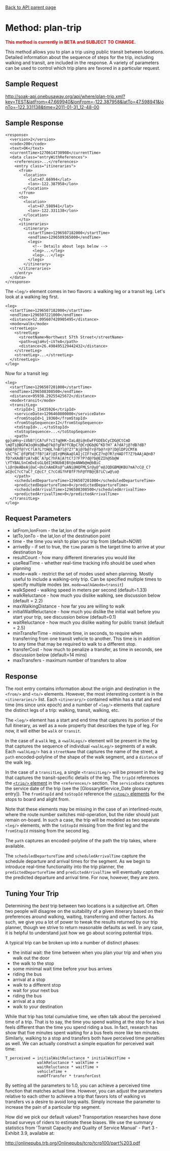 [Back to API parent page](../index.html)

# Method: plan-trip

<font color="red"><b>This method is currently in BETA and SUBJECT TO CHANGE.</b></font>

This method allows you to plan a trip using public transit between locations.  Detailed information about the sequence of steps for the trip, including walking and transit, are included in the response.  A variety of parameters can be used to control which trip plans are favored in a particular request.

## Sample Request

http://soak-api.onebusaway.org/api/where/plan-trip.xml?key=TEST&latFrom=47.669940&lonFrom=-122.387958&latTo=47.598941&lonTo=-122.331138&time=2011-01-31_12-48-00

## Sample Response

    <response>
      <version>2</version>
      <code>200</code>
      <text>OK</text>
      <currentTime>1270614730908</currentTime>
      <data class="entryWithReferences">
        <references>...</references>
        <entry class="itineraries">
          <from>
            <location>
              <lat>47.66994</lat>
              <lon>-122.387958</lon>
            </location>
          </from>
          <to>
            <location>
              <lat>47.598941</lat>
              <lon>-122.331138</lon>
            </location>
          </to>
          <itineraries>
            <itinerary>
              <startTime>1296507182000</startTime>
              <endTime>1296509365000</endTime>
              <legs>
                <!-- Details about legs below -->
                <leg>...</leg>
                <leg>...</leg>
              </legs>
            </itinerary>
          </itineraries>
        </entry>
      </data>
    </response>

The `<leg/>` element comes in two flavors: a walking leg or a transit leg.  Let's look at a walking leg first.

    <leg>
      <startTime>1296507182000</startTime>
      <endTime>1296507221000</endTime>
      <distance>52.095607420905495</distance>
      <mode>walk</mode>
      <streetLegs>
        <streetLeg>
          <streetName>Northwest 57th Street</streetName>
          <path>uq}aHv{~iV?eA</path>
          <distance>26.498495129442432</distance>
        </streetLeg>
        <streetLeg>...</streetLeg>
      </streetLegs>
    </leg>

Now for a transit leg:

    <leg>
      <startTime>1296507201000</startTime>
      <endTime>1296508308500</endTime>
      <distance>95938.29255425672</distance>
      <mode>transit</mode>
      <transitLeg>
        <tripId>1_15435926</tripId>
        <serviceDate>1296460800000</serviceDate>
        <fromStopId>1_19360</fromStopId>
        <fromStopSequence>12</fromStopSequence>
        <toStopId>...</toStopId>
        <toStopSequence>...</toStopSequence>
        <path>
    gp}aHny~iVbB?|CA?sF?cI?q@HK~IaLd@i@nEwFFGDEbCyCDG@CtCmD
    \m@Ti@BGFWJo@Hs@Bw@?k@?gFH?fCBpC?@Cr@Gb@G^KD?H?`A?dA?j@?dB?dB?
    d@Af@?f@?rC?lA?L?tH@L?nB?l@?Z?^Aj@?b@?r@?b@?r@?|D@lDPzCMfA
    \hC^hC`@f@FbE?fB?|AY|@Ir@MdAa@lAIjCIF?x@CZ?n@?R?zHAD?T?Z?bAAjA@nB?
    fD?xKAdB?zA?xBC`A?pC?hFA|A?tC?J?F?P?d@?b@EZIh@Sb@W
    \YTYBALSnCmDxEsGLQdI}KNUbB}Bt@eANWb@m@bBiC
    \i@r@eABeAj@aC~@sCnAmERs@^uANi@HQFMLSr@y@^e@JQDGBM@KBU?mA?cC@_C?
    aC@cC?cC?aC?_C@cC?_C?cCdG?hFBfF?hF@fFB@{B?iC\w@\o@
        </path>
        <scheduledDepartureTime>1296507201000</scheduledDepartureTime>
        <predictedDepartureTime>0</predictedDepartureTime>
        <scheduledArrivalTime>1296508308500</scheduledArrivalTime>
        <predictedArrivalTime>0</predictedArrivalTime>
      </transitLeg>
    </leg>

## Request Parameters

* latFrom,lonFrom - the lat,lon of the origin point
* latTo,lonTo - the lat,lon of the destination point
* time - the time you wish to plan your trip from (default=NOW)
* arriveBy - if set to true, the `time` param is the target time to arrive at your destination by
* resultCount - how many different itineraries you would like
* useRealTime - whether real-time tracking info should be used when planning
* mode=walk - restrict the set of modes used when planning.  Mostly useful to include a walking-only trip.  Can be specified multiple times to specify multiple modes (ex. `mode=walk&mode=transit`)
* walkSpeed - walking speed in meters per second (default=1.33)
* walkReluctance - how much you dislike walking, see discussion below (default = 2.2)
* maxWalkingDistance - how far you are willing to walk
* initialWaitReluctance - how much you dislike the initial wait before you start your trip, see discussion below (default=0.1)
* waitReluctance - how much you dislike waiting for public transit (default = 2.5)
* minTransferTime - minimum time, in seconds, to require when transferring from one transit vehicle to another.  This time is in addition to any time that may be required to walk to a different stop.
* transferCost - how much to penalize a transfer, as time in seconds, see discussion below (default=14 mins)
* maxTransfers - maximum number of transfers to allow

## Response

The root entry contains information about the origin and destination in the `<from/>` and `<to/>` elements.  However, the most interesting content is in the `<itineraries/>` list.  Each `<itinerary/>` contained within has a stat and end time (ms since unix epoch) and a number of `<leg/>` elements that capture the distinct legs of a trip: walking, transit, walking, etc.

The `<leg/>` element has a start and end time that captures its portion of the full itinerary, as well as a `mode` property that describes the type of leg.  For now, it will either be `walk` or `transit`.

In the case of a `walk` leg, a `<walkLegs/>` element will be present in the leg that captures the sequence of individual `<walkLeg/>` segments of a walk.  Each `<walkLeg/>` has a `streetName` that captures the name of the street, a `path` encoded-polyline of the shape of the walk segment, and a `distance` of the walk leg.

In the case of a `transitLeg`, a single `<transitLeg/>` will be present in the leg that captures the transit-specific details of the leg.  The `tripId` references the [`<trip/>` element](../elements/trip.html) in the `<references/>` section.  The `serviceDate` captures the service date of the trip (see the [Glossary#Service_Date glossary entry]).  The `fromStopId` and `toStopId` reference the [`<stop/>` elements](../elements/stop.html) for the stops to board and alight from.

Note that these elements may be missing in the case of an interlined-route, where the route number switches mid-operation, but the rider should just remain on-board.  In such a case, the trip will be modeled as two separate `<leg/>` elements, with the `toStopId` missing from the first leg and the `fromStopId` missing from the second leg.

The `path` captures an encoded-polyline of the path the trip takes, where available.

The `scheduledDepartureTime` and `scheduledArrivalTime` capture the schedule departure and arrival times for the segment.  As we begin to introduce real-time functionality into the trip planner, the `predictedDepartureTime` and `predictedArrivalTime` will eventually capture the predicted departure and arrival time.  For now, however, they are zero.

## Tuning Your Trip

Determining the *best* trip between two locations is a subjective art.  Often two people will disagree on the suitability of a given itinerary based on their preferences around walking, waiting, transferring and other factors.  As such, we give you a lot of power to tweak the results returned by our trip planner, though we strive to return reasonable defaults as well.  In any case, it is helpful to understand just how we go about scoring potential trips.

A typical trip can be broken up into a number of distinct phases:

* the initial wait: the time between when you plan your trip and when you walk out the door
* the walk to the stop
* some minimal wait time before your bus arrives
* riding the bus
* arrival at a stop
* walk to a different stop
* wait for your next bus
* riding the bus
* arrival at a stop
* walk to your destination

While that trip has total cumulative time, we often talk about the perceived time of a trip.  That is to say, the time you spend waiting at the stop for a bus feels different than the time you spend riding a bus.  In fact, research has show that five minutes spent waiting for a bus feels more like ten minutes.  Similarly, walking to a stop and transfers both have perceived time penalties as well.  We can actually construct a simple equation for perceived wait time:

    T_perceived = initialWaitReluctance * initialWaitTime +
                  walkReluctance * walkTime +
                  waitReluctance * waitTime +
                  vehicleTime +
                  numOfTransfer * transferCost

By setting all the parameters to 1.0, you can achieve a perceived time function that matches actual time.  However, you can adjust the parameters relative to each other to achieve a trip that favors lots of walking vs transfers vs a desire to avoid long waits.  Simply increase the parameter to increase the pain of a particular trip segment.

How did we pick our default values?  Transportation researches have done broad surveys of riders to estimate these biases.  We use the summary statistics from 'Transit Capacity and Quality of Service Manual' - Part 3 - Exhibit 3.9, available at:

http://onlinepubs.trb.org/Onlinepubs/tcrp/tcrp100/part%203.pdf
